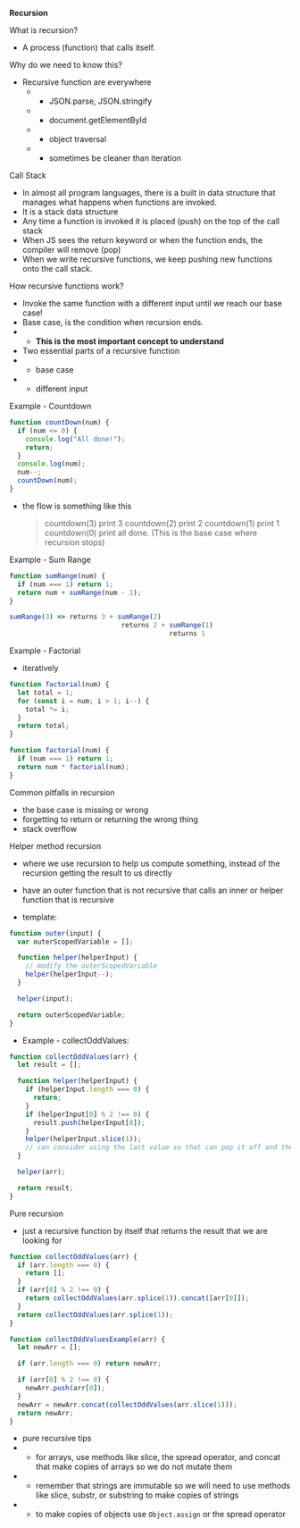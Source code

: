 **Recursion**

What is recursion?

- A process (function) that calls itself.

Why do we need to know this?

- Recursive function are everywhere
  - - JSON.parse, JSON.stringify
  - - document.getElementById
  - - object traversal
  - - sometimes be cleaner than iteration

Call Stack

- In almost all program languages, there is a built in data structure that manages what happens when functions are invoked.
- It is a stack data structure
- Any time a function is invoked it is placed (push) on the top of the call stack
- When JS sees the return keyword or when the function ends, the compiler will remove (pop)
- When we write recursive functions, we keep pushing new functions onto the call stack.

How recursive functions work?

- Invoke the same function with a different input until we reach our base case!
- Base case, is the condition when recursion ends.
- - **This is the most important concept to understand**
- Two essential parts of a recursive function
- - base case
- - different input

Example - Countdown

```js
function countDown(num) {
  if (num <= 0) {
    console.log("All done!");
    return;
  }
  console.log(num);
  num--;
  countDown(num);
}
```

- the flow is something like this
  > countdown(3)
  > print 3
  > countdown(2)
  > print 2
  > countdown(1)
  > print 1
  > countdown(0)
  > print all done. (This is the base case where recursion stops)

Example - Sum Range

```js
function sumRange(num) {
  if (num === 1) return 1;
  return num + sumRange(num - 1);
}
```

```js
sumRange(3) => returns 3 + sumRange(2)
                            returns 2 + sumRange(1)
                                        returns 1
```

Example - Factorial

- iteratively

```js
function factorial(num) {
  let total = 1;
  for (const i = num; i > 1; i--) {
    total *= i;
  }
  return total;
}
```

```js
function factorial(num) {
  if (num === 1) return 1;
  return num * factorial(num);
}
```

Common pitfalls in recursion

- the base case is missing or wrong
- forgetting to return or returning the wrong thing
- stack overflow

Helper method recursion

- where we use recursion to help us compute something, instead of the recursion getting the result to us directly

- have an outer function that is not recursive that calls an inner or helper function that is recursive

- template:

```js
function outer(input) {
  var outerScopedVariable = [];

  function helper(helperInput) {
    // modify the outerScopedVariable
    helper(helperInput--);
  }

  helper(input);

  return outerScopedVariable;
}
```

- Example - collectOddValues:

```js
function collectOddValues(arr) {
  let result = [];

  function helper(helperInput) {
    if (helperInput.length === 0) {
      return;
    }
    if (helperInput[0] % 2 !== 0) {
      result.push(helperInput[0]);
    }
    helper(helperInput.slice(1));
    // can consider using the last value so that can pop it off and then save some computing time, depending on condition of problem
  }

  helper(arr);

  return result;
}
```

Pure recursion

- just a recursive function by itself that returns the result that we are looking for

```js
function collectOddValues(arr) {
  if (arr.length === 0) {
    return [];
  }
  if (arr[0] % 2 !== 0) {
    return collectOddValues(arr.splice(1)).concat([arr[0]]);
  }
  return collectOddValues(arr.splice(1));
}

function collectOddValuesExample(arr) {
  let newArr = [];

  if (arr.length === 0) return newArr;

  if (arr[0] % 2 !== 0) {
    newArr.push(arr[0]);
  }
  newArr = newArr.concat(collectOddValues(arr.slice(1)));
  return newArr;
}
```

- pure recursive tips
- - for arrays, use methods like slice, the spread operator, and concat that make copies of arrays so we do not mutate them
- - remember that strings are immutable so we will need to use methods like slice, substr, or substring to make copies of strings
- - to make copies of objects use `Object.assign` or the spread operator
